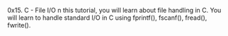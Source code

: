 

0x15. C - File I/O
n this tutorial, you will learn about file handling in C. You will learn to handle standard I/O in C using fprintf(), fscanf(), fread(), fwrite().
